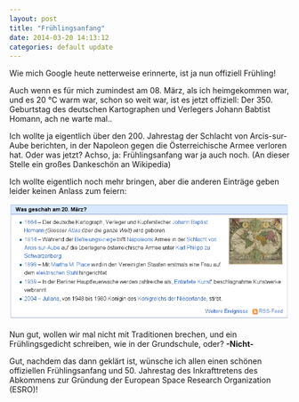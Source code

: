 ```yaml
---
layout: post
title: "Frühlingsanfang"
date: 2014-03-20 14:13:12
categories: default update
---
```


Wie mich Google heute netterweise erinnerte, ist ja nun offiziell Frühling!

Auch wenn es für mich zumindest am 08. März, als ich heimgekommen war, und es 20 °C warm war, schon so weit war, ist es jetzt offiziell: Der 350. Geburtstag des deutschen Kartographen und Verlegers Johann Babtist Homann, ach ne warte mal..

Ich wollte ja eigentlich über den 200. Jahrestag der Schlacht von Arcis-sur-Aube berichten, in der Napoleon gegen die Österreichische Armee verloren hat. Oder was jetzt? Achso, ja: Frühlingsanfang war ja auch noch.
(An dieser Stelle ein großes Dankeschön an Wikipedia)

Ich wollte eigentlich noch mehr bringen, aber die anderen Einträge geben leider keinen Anlass zum feiern:

![img01](/assets/20140320/wikipedia_thisday.png)

Nun gut, wollen wir mal nicht mit Traditionen brechen, und ein Frühlingsgedicht schreiben, wie in der Grundschule, oder? **-Nicht-**

Gut, nachdem das dann geklärt ist, wünsche ich allen einen schönen offiziellen Frühlingsanfang und 50. Jahrestag des Inkrafttretens des Abkommens zur Gründung der European Space Research Organization (ESRO)!